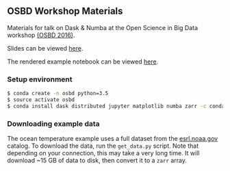 ## OSBD Workshop Materials

Materials for talk on Dask & Numba at the Open Science in Big Data workshop
[(OSBD 2016)](https://osbd.github.io/).

Slides can be viewed [here](http://jcrist.github.io/talks/osbd_workshop/slides.html).

The rendered example notebook can be viewed
[here](http://nbviewer.jupyter.org/github/jcrist/talks/blob/master/osbd_workshop/Ocean%20Temperature%20Data.ipynb).

### Setup environment

```bash
$ conda create -n osbd python=3.5
$ source activate osbd
$ conda install dask distributed jupyter matplotlib numba zarr -c conda-forge
```

### Downloading example data

The ocean temperature example uses a full dataset from the
[esrl.noaa.gov](http://www.esrl.noaa.gov/psd/thredds/dodsC/Datasets/noaa.oisst.v2.highres/catalog.html)
catalog. To download the data, run the `get_data.py` script. Note that
depending on your connection, this may take a very long time. It will download
~15 GB of data to disk, then convert it to a `zarr` array.
